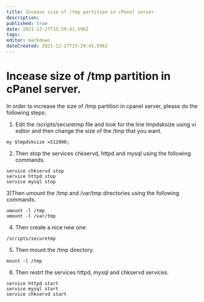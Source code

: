 ```yaml
---
title: Incease size of /tmp partition in cPanel server.
description: 
published: true
date: 2021-12-27T15:29:41.596Z
tags: 
editor: markdown
dateCreated: 2021-12-27T15:29:41.596Z
---
```


# Incease size of /tmp partition in cPanel server.


In order to increase the size of /tmp partition in cpanel server, please do the following steps:

1) Edit the /scripts/securetmp file and look for the line tmpdsksize using vi editor and then change the size of the /tmp that you want.

```
my $tmpdsksize =512000;
```

2) Then stop the services chkservd, httpd and mysql using the following commands.

```
service chkservd stop
service httpd stop
service mysql stop
```

3)Then umount the /tmp and /var/tmp directories using the following commands.

```
umount -l /tmp
umount -l /var/tmp
```
4) Then create a nice new one:

```
/scripts/securetmp
```

5) Then mount the /tmp directory.

```
mount -l /tmp
```

6) Then restrt the services httpd, mysql and chkservd services.

```
service httpd start
service mysql start
service chkservd start
```

